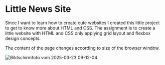# Little News Site

Since I want to learn how to create cute websites I created this little project to get to know more about HTML and CSS. The assignment is to create a little website with HTML and CSS only applying grid layout and flexbox design concepts. 

The content of the page changes according to size of the browser window. 

![Bildschirmfoto vom 2025-03-23 09-12-04](https://github.com/user-attachments/assets/237d7791-4eb3-4dda-a9ba-ffd195059ce2)
